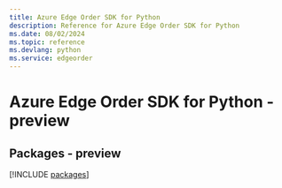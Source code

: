 ```yaml
---
title: Azure Edge Order SDK for Python
description: Reference for Azure Edge Order SDK for Python
ms.date: 08/02/2024
ms.topic: reference
ms.devlang: python
ms.service: edgeorder
---
```

# Azure Edge Order SDK for Python - preview
## Packages - preview
[!INCLUDE [packages](edge-order-index.md)]